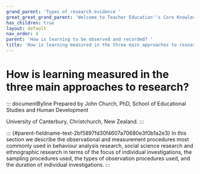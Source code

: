 ```yaml
---
grand_parent: 'Types of research evidence '
great_great_grand_parent: 'Welcome to Teacher Education''s Core Knowledge and Skills.'
has_children: true
layout: default
nav_order: 4
parent: 'How is learning to be observed and recorded? '
title: 'How is learning measured in the three main approaches to research? '
---
```

# How is learning measured in the three main approaches to research? 


::: documentByline
Prepared by John Church, PhD, School of Educational Studies and Human
Development

University of Canterbury, Christchurch, New Zealand.
:::

::: {#parent-fieldname-text-2bf5897fd30f4607a70680e3f0b1a2e3}
In this section we describe the observational and measurement procedures
most commonly used in behaviour analysis research, social science
research and ethnographic research in terms of the focus of individual
investigations, the sampling procedures used, the types of observation
procedures used, and the duration of individual investigations.
:::
